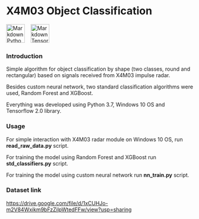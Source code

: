 # X4M03 Object Classification
<img src="https://cdn3.iconfinder.com/data/icons/logos-and-brands-adobe/512/267_Python-512.png"
     alt="Markdown Python icon"
     height="50px"
/>&nbsp;&nbsp;&nbsp;
<img src="https://iconape.com/wp-content/files/cy/352956/png/tensorflow-logo.png"
     alt="Markdown Tensorflow icon"
     height="50px"
/>

### Introduction

Simple algorithm for object classification by shape (two classes, round and rectangular) based on signals received from X4M03 impulse radar.

Besides custom neural network, two standard classification algorithms were used, Random Forest and XGBoost.

Everything was developed using Python 3.7, Windows 10 OS and Tensorflow 2.0 library.

### Usage

For simple interaction with X4M03 radar module on Windows 10 OS, run **read_raw_data.py** script.

For training the model using Random Forest and XGBoost run **std_classifiers.py** script.

For training the model using custom neural network run **nn_train.py** script.

### Dataset link

https://drive.google.com/file/d/1xCUHJo-m2V84Wxikm9bFzZilpWtedFFw/view?usp=sharing
